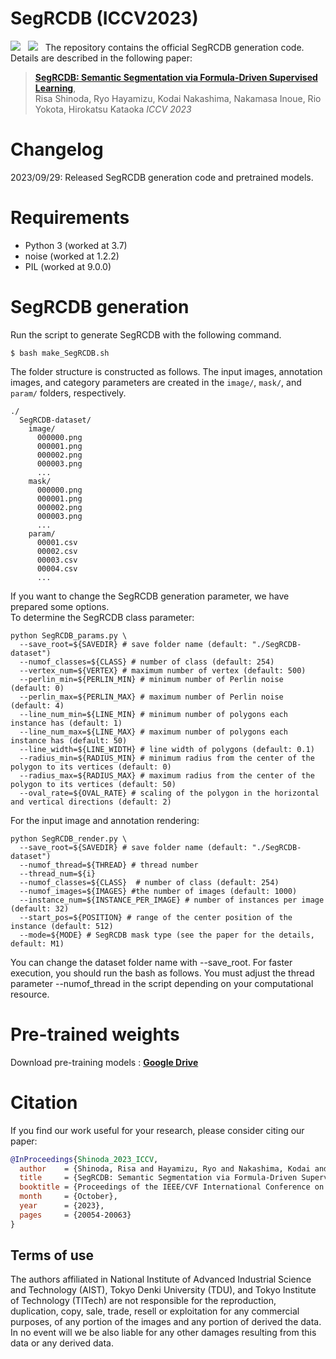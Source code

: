 # SegRCDB (ICCV2023)
<a href='https://openaccess.thecvf.com/content/ICCV2023/html/Shinoda_SegRCDB_Semantic_Segmentation_via_Formula-Driven_Supervised_Learning_ICCV_2023_paper.html'><img src='https://img.shields.io/badge/Paper-PDF-red'></a> &nbsp; 
<a href='https://dahlian00.github.io/SegRCDBPage/'><img src='https://img.shields.io/badge/Project-Page-Green'></a> &nbsp; 
The repository contains the official SegRCDB generation code.
Details are described in the following paper: 
> [**SegRCDB: Semantic Segmentation via Formula-Driven Supervised Learning**](https://openaccess.thecvf.com/content/ICCV2023/html/Shinoda_SegRCDB_Semantic_Segmentation_via_Formula-Driven_Supervised_Learning_ICCV_2023_paper.html),  
> Risa Shinoda, Ryo Hayamizu, Kodai Nakashima, Nakamasa Inoue, Rio Yokota, Hirokatsu Kataoka
> *ICCV 2023*

# Changelog
2023/09/29: Released SegRCDB generation code and pretrained models.

# Requirements
- Python 3 (worked at 3.7)
- noise (worked at 1.2.2)
- PIL (worked at 9.0.0)

# SegRCDB generation
Run the script to generate SegRCDB with the following command.

```shell
$ bash make_SegRCDB.sh
```

The folder structure is constructed as follows. The input images, annotation images, and category parameters are created in the ```image/```, ```mask/```, and ```param/``` folders, respectively. 

```
./
  SegRCDB-dataset/
    image/
      000000.png
      000001.png
      000002.png
      000003.png
      ...
    mask/
      000000.png
      000001.png
      000002.png
      000003.png
      ...
    param/
      00001.csv
      00002.csv
      00003.csv
      00004.csv
      ...
```
If you want to change the SegRCDB generation parameter, we have prepared some options.   
To determine the SegRCDB class parameter:

```
python SegRCDB_params.py \
  --save_root=${SAVEDIR} # save folder name (default: "./SegRCDB-dataset")
  --numof_classes=${CLASS} # number of class (default: 254)
  --vertex_num=${VERTEX} # maximum number of vertex (default: 500)
  --perlin_min=${PERLIN_MIN} # minimum number of Perlin noise (default: 0)
  --perlin_max=${PERLIN_MAX} # maximum number of Perlin noise (default: 4)
  --line_num_min=${LINE_MIN} # minimum number of polygons each instance has (default: 1)
  --line_num_max=${LINE_MAX} # maximum number of polygons each instance has (default: 50)
  --line_width=${LINE_WIDTH} # line width of polygons (default: 0.1)
  --radius_min=${RADIUS_MIN} # minimum radius from the center of the polygon to its vertices (default: 0)
  --radius_max=${RADIUS_MAX} # maximum radius from the center of the polygon to its vertices (default: 50)
  --oval_rate=${OVAL_RATE} # scaling of the polygon in the horizontal and vertical directions (default: 2)
```
For the input image and annotation rendering:
```
python SegRCDB_render.py \
  --save_root=${SAVEDIR} # save folder name (default: "./SegRCDB-dataset")
  --numof_thread=${THREAD} # thread number
  --thread_num=${i} 
  --numof_classes=${CLASS}  # number of class (default: 254)
  --numof_images=${IMAGES} #the number of images (default: 1000)
  --instance_num=${INSTANCE_PER_IMAGE} # number of instances per image (default: 32)
  --start_pos=${POSITION} # range of the center position of the instance (default: 512)
  --mode=${MODE} # SegRCDB mask type (see the paper for the details, default: M1)
```

You can change the dataset folder name with --save_root. For faster execution, you should run the bash as follows. You must adjust the thread parameter --numof_thread in the script depending on your computational resource.

# Pre-trained weights
Download pre-training models : [**Google Drive**](https://drive.google.com/drive/folders/1MGDnq6kZEzxgKquVnSO-B0UpT4N3ylwY?usp=sharing)

# Citation
If you find our work useful for your research, please consider citing our paper:
```bibtex
@InProceedings{Shinoda_2023_ICCV,
  author    = {Shinoda, Risa and Hayamizu, Ryo and Nakashima, Kodai and Inoue, Nakamasa and Yokota, Rio and Kataoka, Hirokatsu},
  title     = {SegRCDB: Semantic Segmentation via Formula-Driven Supervised Learning},
  booktitle = {Proceedings of the IEEE/CVF International Conference on Computer Vision (ICCV)},
  month     = {October},
  year      = {2023},
  pages     = {20054-20063}
}
```

## Terms of use
The authors affiliated in National Institute of Advanced Industrial Science and Technology (AIST), Tokyo Denki University (TDU), and Tokyo Institute of Technology (TITech) are not responsible for the reproduction, duplication, copy, sale, trade, resell or exploitation for any commercial purposes, of any portion of the images and any portion of derived the data. In no event will we be also liable for any other damages resulting from this data or any derived data.
